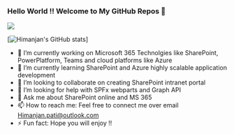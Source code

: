 ### Hello World !! Welcome to My GitHub Repos 👋

<a href = "https://user-images.githubusercontent.com/23727056/87433896-78ae9700-c607-11ea-9ca6-9cdbe3f67998.jpg">
  <img src="https://user-images.githubusercontent.com/23727056/87433896-78ae9700-c607-11ea-9ca6-9cdbe3f67998.jpg">
  </a>

[![Himanjan's GitHub stats](https://github-readme-stats-vercel.app/api?username=himanjanpati)]
- 🔭 I’m currently working on Microsoft 365 Technolgies like SharePoint, PowerPlatform, Teams and cloud platforms like Azure
- 🌱 I’m currently learning SharePoint and Azure highly scalable application development
- 👯 I’m looking to collaborate on creating SharePoint intranet portal
- 🤔 I’m looking for help with SPFx webparts and Graph API
- 💬 Ask me about SharePoint online and MS 365 
- 📫 How to reach me: Feel free to connect me over email Himanjan.pati@outlook.com
- ⚡ Fun fact: Hope you will enjoy !!

